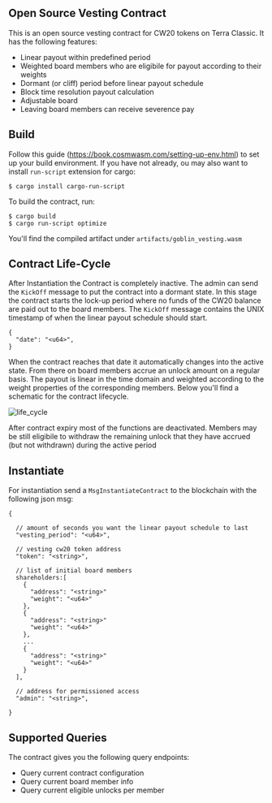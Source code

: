 ## Open Source Vesting Contract

This is an open source vesting contract for CW20 tokens on Terra Classic. It has the following features:

- Linear payout within predefined period
- Weighted board members who are eligibile for payout according to their weights
- Dormant (or cliff) period before linear payout schedule
- Block time resolution payout calculation
- Adjustable board
- Leaving board members can receive severence pay

## Build

Follow this guide (https://book.cosmwasm.com/setting-up-env.html) to set up your build environment. If you have not already, ou may also want to install `run-script` extension for cargo:

```
$ cargo install cargo-run-script
```

To build the contract, run:

```
$ cargo build
$ cargo run-script optimize
```

You'll find the compiled artifact under `artifacts/goblin_vesting.wasm`

## Contract Life-Cycle

After Instantiation the Contract is completely inactive. The admin can send the `KickOff` message to put the contract into a dormant state. In this stage the contract starts the lock-up period where no funds of the CW20 balance are paid out to the board members. The `KickOff` message contains the UNIX timestamp of when the linear payout schedule should start.

```
{
  "date": "<u64>",
}
```

When the contract reaches that date it automatically changes into the active state. From there on board members accrue an unlock amount on a regular basis. The payout is linear in the time domain and weighted according to the weight properties of the corresponding members. Below you'll find a schematic for the contract lifecycle.

![life_cycle](https://github.com/luncgoblins/goblin-vesting/assets/29800180/70746115-06c6-449d-a73b-afd07453fbc1)

After contract expiry most of the functions are deactivated. Members may be still eligibile to withdraw the remaining unlock that they have accrued (but not withdrawn) during the active period

## Instantiate

For instantiation send a `MsgInstantiateContract` to the blockchain with the following json msg:

``` 
{

  // amount of seconds you want the linear payout schedule to last
  "vesting_period": "<u64>",

  // vesting cw20 token address
  "token": "<string>",

  // list of initial board members
  shareholders:[
    {
      "address": "<string>"
      "weight": "<u64>"
    },
    {
      "address": "<string>"
      "weight": "<u64>"
    },
    ...
    {
      "address": "<string>"
      "weight": "<u64>"
    }
  ],

  // address for permissioned access
  "admin": "<string>",

}
```

## Supported Queries

The contract gives you the following query endpoints:

  - Query current contract configuration
  - Query current board member info
  - Query current eligible unlocks per member

